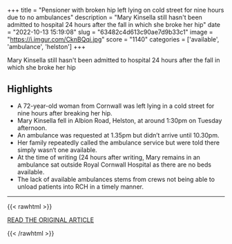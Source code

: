 +++
title = "Pensioner with broken hip left lying on cold street for nine hours due to no ambulances"
description = "Mary Kinsella still hasn't been admitted to hospital 24 hours after the fall in which she broke her hip"
date = "2022-10-13 15:19:08"
slug = "63482c4d613c90ae7d9b33c1"
image = "https://i.imgur.com/CknBQqi.jpg"
score = "1140"
categories = ['available', 'ambulance', 'helston']
+++

Mary Kinsella still hasn't been admitted to hospital 24 hours after the fall in which she broke her hip

## Highlights

- A 72-year-old woman from Cornwall was left lying in a cold street for nine hours after breaking her hip.
- Mary Kinsella fell in Albion Road, Helston, at around 1:30pm on Tuesday afternoon.
- An ambulance was requested at 1.35pm but didn’t arrive until 10.30pm.
- Her family repeatedly called the ambulance service but were told there simply wasn‘t one available.
- At the time of writing (24 hours after writing, Mary remains in an ambulance sat outside Royal Cornwall Hospital as there are no beds available.
- The lack of available ambulances stems from crews not being able to unload patients into RCH in a timely manner.

---

{{< rawhtml >}}
  <p class="article-category">
    <a target="_blank" href="https://www.cornwalllive.com/news/cornwall-news/pensioner-left-lying-cold-helston-7694839">READ THE ORIGINAL ARTICLE</a>
  </p>
{{< /rawhtml >}}
